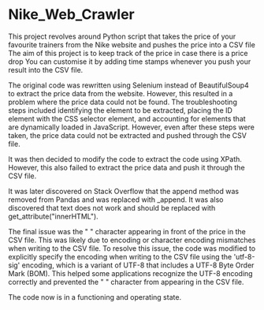 # Nike_Web_Crawler

This project revolves around Python script that takes the price of your favourite trainers from the Nike website and pushes the price into a CSV file
The aim of this project is to keep track of the price in case there is a price drop You can customise it by adding time stamps whenever you push your result into the CSV file.

The original code was rewritten using Selenium instead of BeautifulSoup4 to extract the price data from the website. However, this resulted in a problem where the price data could not be found. The troubleshooting steps included identifying the element to be extracted, placing the ID element with the CSS selector element, and accounting for elements that are dynamically loaded in JavaScript. However, even after these steps were taken, the price data could not be extracted and pushed through the CSV file.

It was then decided to modify the code to extract the code using XPath. However, this also failed to extract the price data and push it through the CSV file.

It was later discovered on Stack Overflow that the append method was removed from Pandas and was replaced with _append. It was also discovered that text does not work and should be replaced with get_attribute("innerHTML").

The final issue was the " " character appearing in front of the price in the CSV file. This was likely due to encoding or character encoding mismatches when writing to the CSV file. To resolve this issue, the code was modified to explicitly specify the encoding when writing to the CSV file using the 'utf-8-sig' encoding, which is a variant of UTF-8 that includes a UTF-8 Byte Order Mark (BOM). This helped some applications recognize the UTF-8 encoding correctly and prevented the " " character from appearing in the CSV file.

The code now is in a functioning and operating state.


